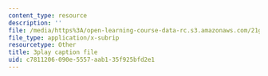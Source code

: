```yaml
---
content_type: resource
description: ''
file: /media/https%3A/open-learning-course-data-rc.s3.amazonaws.com/21g-107-chinese-i-streamlined-fall-2014/c7811206090e5557aab135f925bfd2e1_FtIdQUcZlWU.vtt
file_type: application/x-subrip
resourcetype: Other
title: 3play caption file
uid: c7811206-090e-5557-aab1-35f925bfd2e1
---
```

